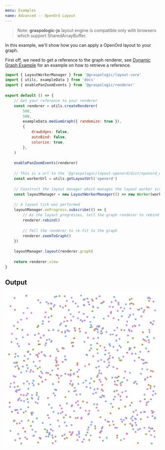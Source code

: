 ```yaml
---
menu: Examples
name: Advanced -- OpenOrd Layout
---
```


> Note: **graspologic-js** layout engine is compatible only with browsers which support SharedArrayBuffer.

In this example, we'll show how you can apply a OpenOrd layout to your graph.

First off, we need to get a reference to the graph renderer, see [Dynamic Graph Example](/src-examples-intermediate-dynamic-graph#Getting_a_renderer_reference) for an example on how to retrieve a reference.

```js edit=true previewHeight=500
import { LayoutWorkerManager } from '@graspologic/layout-core'
import { utils, exampleData } from 'docs'
import { enablePanZoomEvents } from '@graspologic/renderer'

export default () => {
	// Get your reference to your renderer
	const renderer = utils.createRenderer(
		500,
		500,
		exampleData.mediumGraph({ randomize: true }),
		{
			drawEdges: false,
			autoBind: false,
			colorize: true,
		},
	)

	enablePanZoomEvents(renderer)

	// This is a url to the `@graspologic/layout-openord/dist/openord_worker.js` script
	const workerUrl = utils.getLayoutUrl('openord')

	// Construct the layout manager which manages the layout worker scripts
	const layoutManager = new LayoutWorkerManager(() => new Worker(workerUrl))

	// A layout tick was performed
	layoutManager.onProgress.subscribe(() => {
		// As the layout progresses, tell the graph renderer to rebind to the underlying data
		renderer.rebind()

		// Tell the renderer to re-fit to the graph
		renderer.zoomToGraph()
	})

	layoutManager.layout(renderer.graph)

	return renderer.view
}
```

## Output

![Output](./images/openord.gif)
